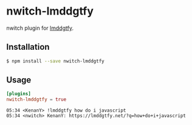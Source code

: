 # nwitch-lmddgtfy

nwitch plugin for [lmddgtfy](https://lmddgtfy.net/).

## Installation

``` bash
$ npm install --save nwitch-lmddgtfy
```

## Usage

``` toml
[plugins]
nwitch-lmddgtfy = true
```

``` irc
05:34 <KenanY> !lmddgtfy how do i javascript
05:34 <nwitch> KenanY: https://lmddgtfy.net/?q=how+do+i+javascript
```